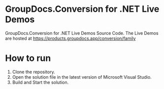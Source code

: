 # GroupDocs.Conversion for .NET Live Demos

GroupDocs.Conversion for .NET Live Demos Source Code.
The Live Demos are hosted at https://products.groupdocs.app/conversion/family
 
# How to run
 
 1. Clone the repository.
 2. Open the solution file in the latest version of Microsoft Visual Studio.
 3. Build and Start the solution.
